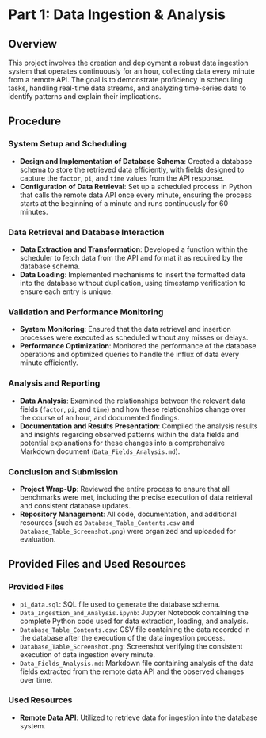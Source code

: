 # Part 1: Data Ingestion & Analysis

## Overview
This project involves the creation and deployment a robust data ingestion system that operates continuously for an hour, collecting data every minute from a remote API. The goal is to demonstrate proficiency in scheduling tasks, handling real-time data streams, and analyzing time-series data to identify patterns and explain their implications.

## Procedure

### System Setup and Scheduling
- **Design and Implementation of Database Schema**: Created a database schema to store the retrieved data efficiently, with fields designed to capture the `factor`, `pi`, and `time` values from the API response.
- **Configuration of Data Retrieval**: Set up a scheduled process in Python that calls the remote data API once every minute, ensuring the process starts at the beginning of a minute and runs continuously for 60 minutes.

### Data Retrieval and Database Interaction
- **Data Extraction and Transformation**: Developed a function within the scheduler to fetch data from the API and format it as required by the database schema.
- **Data Loading**: Implemented mechanisms to insert the formatted data into the database without duplication, using timestamp verification to ensure each entry is unique.

### Validation and Performance Monitoring
- **System Monitoring**: Ensured that the data retrieval and insertion processes were executed as scheduled without any misses or delays.
- **Performance Optimization**: Monitored the performance of the database operations and optimized queries to handle the influx of data every minute efficiently.

### Analysis and Reporting
- **Data Analysis**: Examined the relationships between the relevant data fields (`factor`, `pi`, and `time`) and how these relationships change over the course of an hour, and documented findings.
- **Documentation and Results Presentation**: Compiled the analysis results and insights regarding observed patterns within the data fields and potential explanations for these changes into a comprehensive Markdown document (`Data_Fields_Analysis.md`).

### Conclusion and Submission
- **Project Wrap-Up**: Reviewed the entire process to ensure that all benchmarks were met, including the precise execution of data retrieval and consistent database updates.
- **Repository Management**: All code, documentation, and additional resources (such as `Database_Table_Contents.csv` and `Database_Table_Screenshot.png`) were organized and uploaded for evaluation.

## Provided Files and Used Resources

### Provided Files
- `pi_data.sql`: SQL file used to generate the database schema.
- `Data_Ingestion_and_Analysis.ipynb`: Jupyter Notebook containing the complete Python code used for data extraction, loading, and analysis.
- `Database_Table_Contents.csv`: CSV file containing the data recorded in the database after the execution of the data ingestion process.
- `Database_Table_Screenshot.png`: Screenshot verifying the consistent execution of data ingestion every minute.
- `Data_Fields_Analysis.md`: Markdown file containing analysis of the data fields extracted from the remote data API and the observed changes over time.

### Used Resources
- **[Remote Data API](https://4feaquhyai.execute-api.us-east-1.amazonaws.com/api/pi)**: Utilized to retrieve data for ingestion into the database system.
